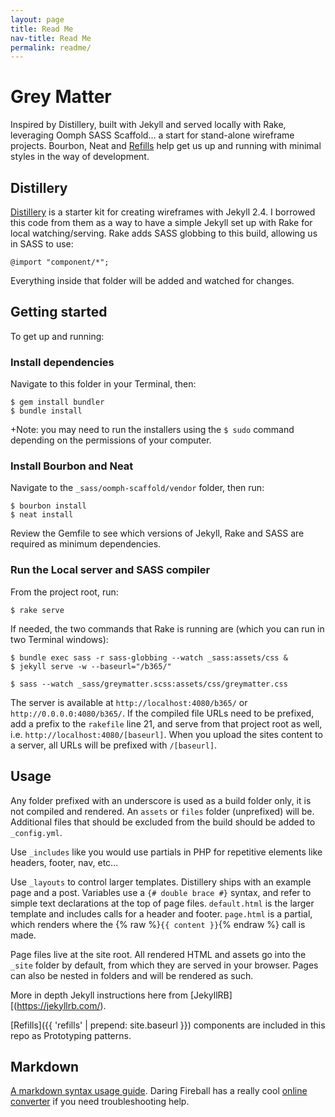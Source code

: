 ```yaml
---
layout: page
title: Read Me
nav-title: Read Me
permalink: readme/
---
```


Grey Matter
===========

Inspired by Distillery, built with Jekyll and served locally with Rake, leveraging Oomph SASS Scaffold&hellip; a start for stand-alone wireframe projects. Bourbon, Neat and [Refills](http://refills.bourbon.io/) help get us up and running with minimal styles in the way of development.


## Distillery
[Distillery](https://github.com/thinkshout/distillery/tree/master/) is a starter kit for creating wireframes with Jekyll 2.4. I borrowed this code from them as a way to have a simple Jekyll set up with Rake for local watching/serving. Rake adds SASS globbing to this build, allowing us in SASS to use:

`@import "component/*";`

Everything inside that folder will be added and watched for changes.


## Getting started
To get up and running:


### Install dependencies
Navigate to this folder in your Terminal, then:

```
$ gem install bundler
$ bundle install
```

+Note: you may need to run the installers using the `$ sudo` command depending on the permissions of your computer.


### Install Bourbon and Neat
Navigate to the `_sass/oomph-scaffold/vendor` folder, then run:

```
$ bourbon install
$ neat install
```

Review the Gemfile to see which versions of Jekyll, Rake and SASS are required as minimum dependencies.


### Run the Local server and SASS compiler
From the project root, run: 

`$ rake serve`

If needed, the two commands that Rake is running are (which you can run in two Terminal windows): 

```
$ bundle exec sass -r sass-globbing --watch _sass:assets/css &
$ jekyll serve -w --baseurl="/b365/"

$ sass --watch _sass/greymatter.scss:assets/css/greymatter.css
```

The server is available at `http://localhost:4080/b365/` or  `http://0.0.0.0:4080/b365/`. If the compiled file URLs need to be prefixed, add a prefix to the `rakefile` line 21, and serve from that project root as well, i.e. `http://localhost:4080/[baseurl]`. When you upload the sites content to a server, all URLs will be prefixed with `/[baseurl]`.


## Usage
Any folder prefixed with an underscore is used as a build folder only, it is not compiled and rendered. An `assets` or `files` folder (unprefixed) will be. Additional files that should be excluded from the build should be added to `_config.yml`.

Use `_includes` like you would use partials in PHP for repetitive elements like headers, footer, nav, etc…

Use `_layouts` to control larger templates. Distillery ships with an example page and a post. Variables use a `{# double brace #}` syntax, and refer to simple text declarations at the top of page files. `default.html` is the larger template and includes calls for a header and footer. `page.html` is a partial, which renders where the {% raw %}`{{ content }}`{% endraw %} call is made.

Page files live at the site root. All rendered HTML and assets go into the `_site` folder by default, from which they are served in your browser. Pages can also be nested in folders and will be rendered as such.

More in depth Jekyll instructions here from [JekyllRB][(https://jekyllrb.com/).

[Refills]({{ 'refills' | prepend: site.baseurl }}) components are included in this repo as Prototyping patterns.


## Markdown
[A markdown syntax usage guide](https://github.com/fletcher/MultiMarkdown/blob/master/Documentation/Markdown%20Syntax.md). Daring Fireball has a really cool [online converter](http://daringfireball.net/projects/markdown/dingus) if you need troubleshooting help.
